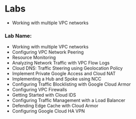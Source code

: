 # Labs

- Working with multiple VPC networks


### Lab Name: 

- Working with multiple VPC networks
- Configuring VPC Network Peering
- Resource Monitoring
- Analyzing Network Traffic with VPC Flow Logs
- Cloud DNS: Traffic Steering using Geolocation Policy
- Implement Private Google Access and Cloud NAT
- Implementing a Hub and Spoke using NCC
- Configuring Traffic Blocklisting with Google Cloud Armor
- Configuring VPC Firewalls
- Getting Started with Cloud IDS
- Configuring Traffic Management with a Load Balancer
- Defending Edge Cache with Cloud Armor
- Configuring Google Cloud HA VPN
